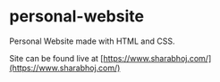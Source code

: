 # personal-website
Personal Website made with HTML and CSS.
 
Site can be found live at [https://www.sharabhoj.com/](https://www.sharabhoj.com/)
